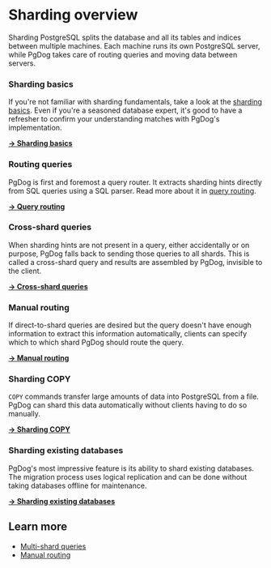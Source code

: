 # Sharding overview

Sharding PostgreSQL splits the database and all its tables and indices between multiple machines. Each machine runs its own PostgreSQL server, while PgDog takes care of routing queries and moving data between servers.

### Sharding basics

If you're not familiar with sharding fundamentals, take a look at the [sharding basics](basics.md). Even if you're a seasoned database expert, it's good to have a refresher to confirm your understanding matches with PgDog's implementation.

[**→ Sharding basics**](basics.md)

### Routing queries

PgDog is first and foremost a query router. It extracts sharding hints directly from SQL queries using a SQL parser. Read more about it in [query routing](query-routing.md).

[**→ Query routing**](query-routing.md)

### Cross-shard queries

When sharding hints are not present in a query, either accidentally or on purpose, PgDog falls back to sending those queries to all shards. This is called a cross-shard query and results are assembled by PgDog, invisible to the client.

[**→ Cross-shard queries**](cross-shard.md)

### Manual routing

If direct-to-shard queries are desired but the query doesn't have enough information to extract this information automatically, clients can specify which to which shard PgDog should route the query.

[**→ Manual routing**](manual-routing.md)

### Sharding COPY

`COPY` commands transfer large amounts of data into PostgreSQL from a file. PgDog can shard this data automatically without clients having to do so manually.

[**→ Sharding COPY**](copy.md)

### Sharding existing databases

PgDog's most impressive feature is its ability to shard existing databases. The migration process uses logical replication and can be done without taking databases offline for maintenance.

[**→ Sharding existing databases**](existing.md)



## Learn more

- [Multi-shard queries](cross-shard.md)
- [Manual routing](manual-routing.md)
